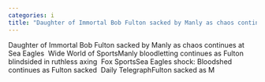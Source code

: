 ```yaml
---
categories: i
title: "Daughter of Immortal Bob Fulton sacked by Manly as chaos continues at Sea Eagles  Wide World of Sports"
---
```

Daughter of Immortal Bob Fulton sacked by Manly as chaos continues at Sea Eagles&nbsp;&nbsp;Wide World of SportsManly bloodletting continues as Fulton blindsided in ruthless axing&nbsp;&nbsp;Fox SportsSea Eagles shock: Bloodshed continues as Fulton sacked&nbsp;&nbsp;Daily TelegraphFulton sacked as M
